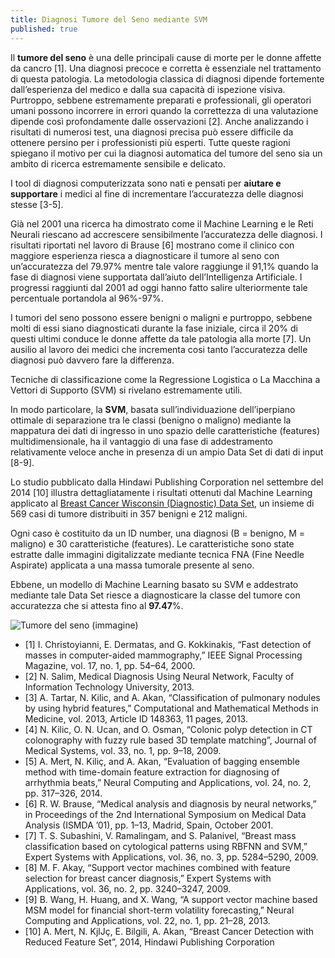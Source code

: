 ```yaml
---
title: Diagnosi Tumore del Seno mediante SVM
published: true
---
```

Il **tumore del seno** è una delle principali cause di morte per le donne affette da cancro [1]. Una diagnosi precoce e corretta è essenziale nel trattamento di questa patologia. La metodologia classica di diagnosi dipende fortemente dall’esperienza del medico e dalla sua capacità di ispezione visiva. Purtroppo, sebbene estremamente preparati e professionali, gli operatori umani possono incorrere in errori quando la correttezza di una valutazione dipende così profondamente dalle osservazioni [2]. Anche analizzando i risultati di numerosi test, una diagnosi precisa può essere difficile da ottenere persino per i professionisti più esperti. Tutte queste ragioni spiegano il motivo per cui la diagnosi automatica del tumore del seno sia un ambito di ricerca estremamente sensibile e delicato.

I tool di diagnosi computerizzata sono nati e pensati per **aiutare e supportare** i medici al fine di incrementare l’accuratezza delle diagnosi stesse [3-5].

Già nel 2001 una ricerca ha dimostrato come il Machine Learning e le Reti Neurali riescano ad accrescere sensibilmente l’accuratezza delle diagnosi. I risultati riportati nel lavoro di Brause [6] mostrano come il clinico con maggiore esperienza riesca a diagnosticare il tumore al seno con un’accuratezza del 79.97% mentre tale valore raggiunge il 91,1% quando la fase di diagnosi viene supportata dall’aiuto dell’Intelligenza Artificiale. I progressi raggiunti dal 2001 ad oggi hanno fatto salire ulteriormente tale percentuale portandola al 96%-97%.

I tumori del seno possono essere benigni o maligni e purtroppo, sebbene molti di essi siano diagnosticati durante la fase iniziale, circa il 20% di questi ultimi conduce le donne affette da tale patologia alla morte [7]. Un ausilio al lavoro dei medici che incrementa cosi tanto l’accuratezza  delle diagnosi può davvero fare la differenza.

Tecniche di classificazione come la Regressione Logistica o La Macchina a Vettori di Supporto (SVM) si rivelano estremamente utili.

In modo particolare, la **SVM**, basata sull’individuazione dell’iperpiano ottimale di separazione tra le classi (benigno o maligno) mediante la mappatura dei dati di ingresso in uno spazio delle caratteristiche (features) multidimensionale, ha il vantaggio di una fase di addestramento relativamente veloce anche in presenza di un ampio Data Set di dati di input [8-9].

Lo studio pubblicato dalla Hindawi Publishing Corporation nel settembre del 2014 [10] illustra dettagliatamente i risultati ottenuti dal Machine Learning applicato al [Breast Cancer Wisconsin (Diagnostic) Data Set](https://archive.ics.uci.edu/ml/datasets/Breast+Cancer+Wisconsin+(Diagnostic)), un insieme di 569 casi di tumore distribuiti in 357 benigni e 212 maligni.

Ogni caso è costituito da un ID number, una diagnosi (B = benigno, M = maligno) e 30 caratteristiche (features). Le caratteristiche sono state estratte dalle immagini digitalizzate mediante tecnica FNA (Fine Needle Aspirate) applicata a una massa tumorale presente al seno.

Ebbene, un modello di Machine Learning basato su SVM e addestrato mediante tale Data Set riesce  a diagnosticare la classe del tumore con accuratezza che si attesta fino al **97.47**%.

![Tumore del seno (immagine)]({{site.baseurl}}/img/tumore_seno.png)

- [1] I. Christoyianni, E. Dermatas, and G. Kokkinakis, “Fast detection of masses in computer-aided mammography,” IEEE Signal Processing Magazine, vol. 17, no. 1, pp. 54–64, 2000.
- [2] N. Salim, Medical Diagnosis Using Neural Network, Faculty of Information Technology University, 2013.
- [3] A. Tartar, N. Kilic, and A. Akan, “Classification of pulmonary nodules by using hybrid features,” Computational and Mathematical Methods in Medicine, vol. 2013, Article ID 148363, 11 pages, 2013.
- [4] N. Kilic, O. N. Ucan, and O. Osman, “Colonic polyp detection in CT colonography with fuzzy rule based 3D template matching”, Journal of Medical Systems, vol. 33, no. 1, pp. 9–18, 2009.
- [5] A. Mert, N. Kiliç, and A. Akan, “Evaluation of bagging ensemble method with time-domain feature extraction for diagnosing of arrhythmia beats,” Neural Computing and Applications, vol. 24, no. 2, pp. 317–326, 2014.
- [6] R. W. Brause, “Medical analysis and diagnosis by neural networks,” in Proceedings of the 2nd International Symposium on Medical Data Analysis (ISMDA ’01), pp. 1–13, Madrid, Spain, October 2001.
- [7] T. S. Subashini, V. Ramalingam, and S. Palanivel, “Breast mass classification based on cytological patterns using RBFNN and SVM,” Expert Systems with Applications, vol. 36, no. 3, pp. 5284–5290, 2009.
- [8] M. F. Akay, “Support vector machines combined with feature selection for breast cancer diagnosis,” Expert Systems with Applications, vol. 36, no. 2, pp. 3240–3247, 2009.
- [9] B. Wang, H. Huang, and X. Wang, “A support vector machine based MSM model for financial short-term volatility forecasting,” Neural Computing and Applications, vol. 22, no. 1, pp. 21–28, 2013.
- [10] A. Mert, N. KjlJç, E. Bilgili, A. Akan, “Breast Cancer Detection with Reduced Feature Set”, 2014, Hindawi Publishing Corporation 
